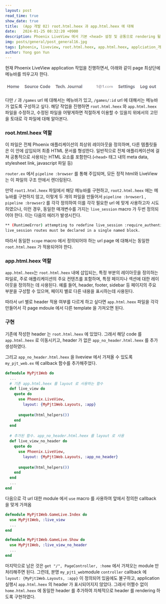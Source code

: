 ```yaml
---
layout: post
read_time: true
show_date: true
title:  (App 개발 02) root.html.heex 과 app.html.heex 에 대해
date:   2024-01-25 08:32:20 +0900
description: Phoenix LiveView 에서 기본 <head> 설정 및 공통으로 rendering 될 요소를 넣을 수 있는 root.html.heex 과 app.html.heex 에 대해 각각의 용도를 확인하고 이를 수정 사용하는 작업 방법 확인함
img: posts/general/post_general16.jpg
tags: [phoenix, liveview, root.html.heex, app.html.heex, applciation_개발1]
author: Yong gon Yun
---
```


현재 Phoenix LiveView application 작업을 진행하면서, 아래와 같이 page 최상단에 메뉴바를 띄우고자 한다. 

<center><img src="assets\img\posts\header.png" width="500"></center>

다만 `/` 과 `/games` url 에 대해서는 메뉴바가 있고, `/games/:id` url 에 대해서는 메뉴바가 없도록 구성하고 싶다. 해당 작업을 진행하면 `root.html.heex` 와 `app.html.heex` 파일을 수정하고, 수정된 파일을 어떻게하면 적절하게 이용할 수 있을지 위에서의 고민을 토대로 각 파일에 대해 알아본다. 

### root.html.heex 역할

이 파일은 전체 Phoenix 애플리케이션의 최상위 레이아웃을 정의하며, 다른 템플릿들은 이 안에 삽입되어 최종 HTML 문서를 형성한다. 일반적으로 전체 애플리케이션에 걸쳐 공통적으로 사용되는 HTML 요소를 포함한다.(`<head>` 태그 내의 meta data, stylesheet link, javascript 파일 등)

`router.ex` 에서 `pipeline :browser` 를 통해 주입되며, 모든 정적 html와 LiveView는 이 파일의 구조 안에서 렌더링된다. 

만약 `root1.html.heex` 파일에서 해당 메뉴바를 구현하고, `root2.html.heex` 에는 메뉴바를 구현하지 않고, 이렇게 두 개의 파일을 만들어서 `pipeline :browser1` , `pipeline :browser2` 를 각각 정의하여 이를 각각 필요한 url 에 맞게 사용하고자 시도하였으나, 이런 경우, 동일한 매개변수를 가지는 `live_session` macro 가 두번 정의되어야 한다. 이는 다음의 에러가 발생시킨다. 

```bash
** (RuntimeError) attempting to redefine live_session :require_authenticated_user.
live_session routes must be declared in a single named block.
```

따라서 동일한 `scope` macro 에서 정의되어야 하는 url page 에 대해서는 동일한 `root.html.heex` 가 적용되어야 한다. 

### app.html.heex 역할

`app.html.heex`는 `root.html.heex` 내에 삽입되는, 특정 부분의 레이아웃을 정의하는 파일로, 주로 애플리케이션의 주요 컨텐츠를 포함하며, 특정 페이지나 섹션에 대한 레이아웃을 정의하는 데 사용된다. 예를 들어, header, footer, sidebar 등 페이지의 주요 부분을 구성할 수 있으며, 페이지 별로 다른 내용을 표시하는데 사용된다. 

따라서 url 별로 header 적용 여부를 다르게 하고 싶다면 `app.html.heex` 파일을 각각 만들어서 각 page mdoule 에서 다른 template 을 가져오면 된다. 

### 구현

기존에 작성한 header 는 `root.html.heex` 에 있었다. 그래서 해당 code 를 `app.html.heex` 로 이동시키고, header 가 없은 `app_no_header.html.heex` 를 추가 생성하였다. 

그리고 `app_no_header.html.heex` 을 liveview 에서 가져올 수 있도록 `my_pjt_web.ex` 에 callback 함수를 추가해주었다. 

```elixir
defmodule MyPjt1Web do
  ...
  # 기존 app.html.heex 를 layout 로 사용하는 함수
  def live_view do
    quote do
      use Phoenix.LiveView,
        layout: {MyPjt1Web.Layouts, :app}

      unquote(html_helpers())
    end
  end

  # 추가된 함수. app_no_header.html.heex 를 layout 로 사용
  def live_view_no_header do
    quote do
      use Phoenix.LiveView,
        layout: {MyPjt1Web.Layouts, :app_no_header}

      unquote(html_helpers())
    end
  end
  ...
end
```

다음으로 각 url 대한 module 에서 `use` macro 를 사용하여 앞에서 정의한 callback 을 맞게 가져옴

```elixir
defmodule MyPjt1Web.GameLive.Index do
  use MyPjt1Web, :live_view
  ...
end
```

```elixir
defmodule MyPjt1Web.GameLive.Show do
  use MyPjt1Web, :live_view_no_header
  ...
end
```

마지막으로 남은 것은 `get "/", PageController, :home` 에서 가져오는 module 만 처리해주면 된다. 그런데, 분명 `my_pjt1_web`module `controller` callback 에 `layout: {MyPjt1Web.Layouts, :app}` 이 정의되어 있음에도 불구하고, application 실행시 `app.html.heex` 의 header 가 표시되어지지 않았다. 그래서 어쩔수 없이 `home.html.heex` 에 동일한 header 를 추가하여 
자체적으로 header 를 rendering 하도록 구현하였다. 